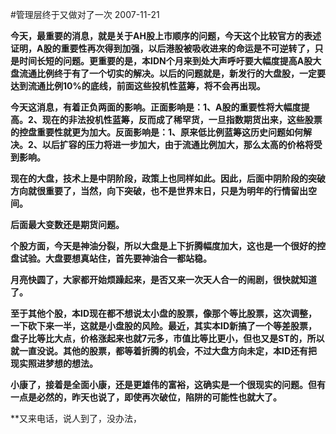 #管理层终于又做对了一次
2007-11-21

 **今天，最重要的消息，就是关于AH股上市顺序的问题，今天这个比较官方的表述证明，A股的重要性再次得到加强，以后港股被吸收进来的命运是不可逆转了，只是时间长短的问题。更重要的是，本IDN个月来到处大声呼吁要大幅度提高A股大盘流通比例终于有了一个切实的解决。以后的问题就是，新发行的大盘股，一定要达到流通比例10%的底线，前面这些投机性蓝筹，将不会再出现。**
 
**今天这消息，有着正负两面的影响。正面影响是：1、A股的重要性将大幅度提高。2、现在的非法投机性蓝筹，反而成了稀罕货，一旦指数期货出来，这些股票的控盘重要性就更为加大。反面影响是：1、原来低比例蓝筹这历史问题如何解决。2、以后扩容的压力将进一步加大，由于流通比例加大，那么太高的价格将受到影响。**
 
**现在的大盘，技术上是中阴阶段，政策上也同样如此。因此，后面中阴阶段的突破方向就很重要了，当然，向下突破，也不是世界末日，只是为明年的行情留出空间。**
 
**后面最大变数还是期货问题。**
 
**个股方面，今天是神油分裂，所以大盘是上下折腾幅度加大，这也是一个很好的控盘试验。大盘要想真站住，首先要神油合一都站稳。**
 
**月亮快圆了，大家都开始烦躁起来，是否又来一次天人合一的闹剧，很快就知道了。**
 
**至于其他个股，本ID现在都不想说太小盘的股票，像那个等比股票，这次调整，一下砍下来一半，这就是小盘股的风险。最近，其实本ID新搞了一个等差股票，盘子比等比大点，价格涨起来也就7元多，市值比等比更小，但也又是ST的，所以就一直没说。其他的股票，都等着折腾的机会，不过大盘方向未定，本ID还有把现实照进梦想的想法。**
 
**小康了，接着是全面小康，还是更雄伟的富裕，这确实是一个很现实的问题。但有一点是必然的，昨天也说了，即使再次破位，陷阱的可能性也就大了。**
 
**又来电话，说人到了，没办法，